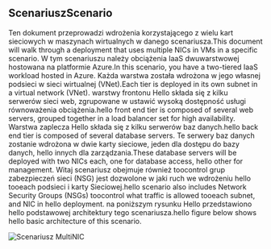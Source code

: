 ## <a name="scenario"></a><span data-ttu-id="72887-101">Scenariusz</span><span class="sxs-lookup"><span data-stu-id="72887-101">Scenario</span></span>
<span data-ttu-id="72887-102">Ten dokument przeprowadzi wdrożenia korzystającego z wielu kart sieciowych w maszynach wirtualnych w danego scenariusza.</span><span class="sxs-lookup"><span data-stu-id="72887-102">This document will walk through a deployment that uses multiple NICs in VMs in a specific scenario.</span></span> <span data-ttu-id="72887-103">W tym scenariuszu należy obciążenia IaaS dwuwarstwowej hostowana na platformie Azure.</span><span class="sxs-lookup"><span data-stu-id="72887-103">In this scenario, you have a two-tiered IaaS workload hosted in Azure.</span></span> <span data-ttu-id="72887-104">Każda warstwa została wdrożona w jego własnej podsieci w sieci wirtualnej (VNet).</span><span class="sxs-lookup"><span data-stu-id="72887-104">Each tier is deployed in its own subnet in a virtual network (VNet).</span></span> <span data-ttu-id="72887-105">warstwy frontonu Hello składa się z kilku serwerów sieci web, zgrupowane w ustawić wysoką dostępność usługi równoważenia obciążenia.</span><span class="sxs-lookup"><span data-stu-id="72887-105">hello front end tier is composed of several web servers, grouped together in a load balancer set for high availability.</span></span> <span data-ttu-id="72887-106">Warstwa zaplecza Hello składa się z kilku serwerów baz danych.</span><span class="sxs-lookup"><span data-stu-id="72887-106">hello back end tier is composed of several database servers.</span></span> <span data-ttu-id="72887-107">Te serwery baz danych zostanie wdrożona w dwie karty sieciowe, jeden dla dostępu do bazy danych, hello innych dla zarządzania.</span><span class="sxs-lookup"><span data-stu-id="72887-107">These database servers will be deployed with two NICs each, one for database access, hello other for management.</span></span> <span data-ttu-id="72887-108">Witaj scenariusz obejmuje również toocontrol grup zabezpieczeń sieci (NSG) jest dozwolone w jaki ruch we wdrożeniu hello tooeach podsieci i karty Sieciowej.</span><span class="sxs-lookup"><span data-stu-id="72887-108">hello scenario also includes Network Security Groups (NSGs) toocontrol what traffic is allowed tooeach subnet, and NIC in hello deployment.</span></span> <span data-ttu-id="72887-109">na poniższym rysunku Hello przedstawiono hello podstawowej architektury tego scenariusza.</span><span class="sxs-lookup"><span data-stu-id="72887-109">hello figure below shows hello basic architecture of this scenario.</span></span>  

![Scenariusz MultiNIC](./media/virtual-network-deploy-multinic-scenario-include/Figure1.png)

